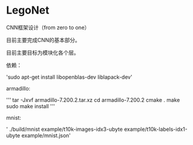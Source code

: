 # LegoNet
CNN框架设计（from zero to one）


目前主要完成CNN的基本部分。


目前主要目标为模块化各个层。

依赖：

'sudo apt-get install libopenblas-dev liblapack-dev'

armadillo:

'''
tar -Jxvf armadillo-7.200.2.tar.xz
cd armadillo-7.200.2
cmake .
make
sudo make install
'''

mnist:

' ./build/mnist  example/t10k-images-idx3-ubyte  example/t10k-labels-idx1-ubyte  example/mnist.json'
